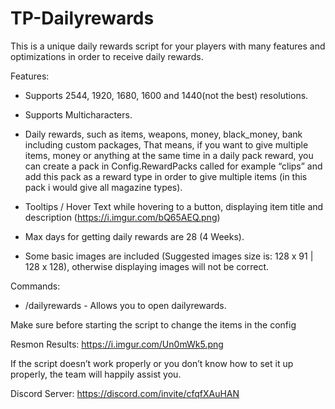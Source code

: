 # TP-Dailyrewards
This is a unique daily rewards script for your players with many features and optimizations in order to receive daily rewards.

Features:

- Supports 2544, 1920, 1680, 1600 and 1440(not the best) resolutions.

- Supports Multicharacters.

- Daily rewards, such as items, weapons, money, black_money, bank including custom packages, That means, if you want to give multiple items, money or anything at the same time in a daily pack reward, you can create a pack in Config.RewardPacks called for example “clips” and add this pack as a reward type in order to give multiple items (in this pack i would give all magazine types).

- Tooltips / Hover Text while hovering to a button, displaying item title and description (https://i.imgur.com/bQ65AEQ.png)

- Max days for getting daily rewards are 28 (4 Weeks).

- Some basic images are included (Suggested images size is: 128 x 91 | 128 x 128), otherwise displaying images will not be correct.

Commands:

- /dailyrewards - Allows you to open dailyrewards.

Make sure before starting the script to change the items in the config

Resmon Results: https://i.imgur.com/Un0mWk5.png

If the script doesn’t work properly or you don’t know how to set it up properly, the team will happily assist you.

Discord Server: https://discord.com/invite/cfqfXAuHAN
